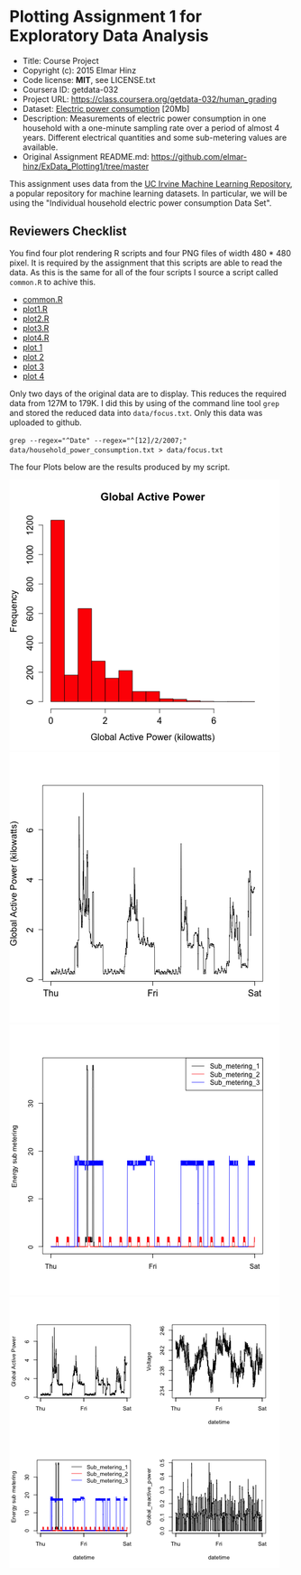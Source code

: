 # Plotting Assignment 1 for Exploratory Data Analysis

* Title: Course Project
* Copyright (c): 2015 Elmar Hinz
* Code license: **MIT**, see LICENSE.txt
* Coursera ID: getdata-032
* Project URL: https://class.coursera.org/getdata-032/human_grading
* Dataset: [Electric power consumption](
  https://d396qusza40orc.cloudfront.net/exdata%2Fdata%2Fhousehold_power_consumption.zip)
  [20Mb]
* Description: Measurements of electric power consumption in one
  household with a one-minute sampling rate over a period of almost 4 years.
  Different electrical quantities and some sub-metering values are available.
* Original Assignment README.md:
  https://github.com/elmar-hinz/ExData_Plotting1/tree/master

This assignment uses data from
the <a href="http://archive.ics.uci.edu/ml/">UC Irvine Machine
Learning Repository</a>, a popular repository for machine learning
datasets. In particular, we will be using the "Individual household
electric power consumption Data Set".

## Reviewers Checklist

You find four plot rendering R scripts and four PNG files of width 480 * 480
pixel. It is required by the assignment that this scripts are able to read the
data. As this is the same for all of the four scripts I source a script called
`common.R` to achive this.

* [common.R](common.R)
* [plot1.R](plot1.R)
* [plot2.R](plot2.R)
* [plot3.R](plot3.R)
* [plot4.R](plot4.R)
* [plot 1](plot1.png)
* [plot 2](plot2.png)
* [plot 3](plot3.png)
* [plot 4](plot4.png)

Only two days of the original data are to display. This reduces the required
data from 127M to 179K. I did this by using of the command line tool `grep` and
stored the reduced data into `data/focus.txt`. Only this data was uploaded to
github.

`grep --regex="^Date" --regex="^[12]/2/2007;"
    data/household_power_consumption.txt > data/focus.txt`

The four Plots below are the results produced by my script.

![plot 1](plot1.png)
![plot 2](plot2.png)
![plot 3](plot3.png)
![plot 4](plot4.png)

